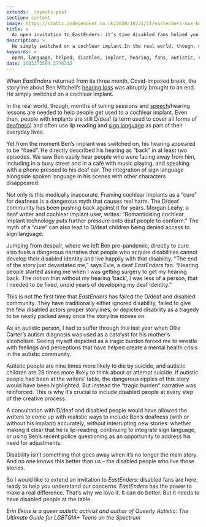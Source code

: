 ```yaml
--- 
extends: _layouts.post 
section: content 
image: https://static.independent.co.uk/2020/10/21/11/eastenders-max-bowden-ben-mitchell-2-1554133025.jpg 
title: > 
  An open invitation to EastEnders: it’s time disabled fans helped you to understand our concerns 
description: > 
  He simply switched on a cochlear implant.In the real world, though, months of tuning sessions and speech/hearing lessons are needed to help people get used to a cochlear implant.The integration of sign language alongside spoken language in his scenes with other characters disappeared.“The end of the story just devastated me,” says Evie, a deaf EastEnders fan.So I would like to extend an invitation to EastEnders: disabled fans are here, ready to help you understand our concerns. 
keywords: > 
  open, language, helped, disabled, implant, hearing, fans, autistic, eastenders, concerns, cochlear, ddeaf, understand, invitation, deaf, sign 
date: 1603373504.3776312 
--- 
```

<div><p class="sc-pQGev lbdMzz above-article-prompt-donations"></p><p class="sc-qcpsZ hkkdnF">

</p><p>When <i>EastEnders </i>returned from its three month, Covid-imposed break, the storyline about Ben Mitchell&#8217;s <a href="/topic/hearing-loss">hearing loss</a> was abruptly brought to an end. He simply switched on a cochlear implant. &#160;</p><p>In the real world, though, months of tuning sessions and <a href="/topic/speech">speech</a>/hearing lessons are needed to help people get used to a cochlear implant. Even then, people with implants are still D/deaf (a term used to cover all forms of <a href="/topic/deafness">deafness</a>) and often use lip reading and <a href="/topic/sign-language">sign language</a> as part of their everyday lives. &#160;</p><p></p><p>Yet from the moment Ben&#8217;s implant was switched on, his hearing appeared to be &#8220;fixed&#8221;. He directly described his hearing as &#8220;back&#8221; in at least two episodes. We saw Ben easily hear people who were facing away from him, including in a busy street and in a caf&#233; with music playing, and speaking with a phone pressed to his deaf ear. The integration of sign language alongside spoken language in his scenes with other characters disappeared.&#160;</p><p id="article-im-prompt"></p><p>Not only is this medically inaccurate. Framing cochlear implants as a &#8220;cure&#8221; for deafness is a dangerous myth that causes real harm. The D/deaf community has been pushing back against it for years. Morgan Leahy, a deaf writer and cochlear implant user, writes: &#8220;Romanticising cochlear implant technology puts further pressure onto deaf people to conform.&#8221; The myth of a &#8220;cure&#8221; can also lead to D/deaf children being denied access to sign language. &#160;</p><p></p><p></p><p>Jumping from despair, where we left Ben pre-pandemic, directly to cure also fuels a dangerous narrative that people who acquire disabilities cannot develop their disabled identity and live happily with that disability. &#8220;The end of the story just devastated me,&#8221; says Evie, a deaf <i>EastEnders </i>fan. &#8220;Hearing people started asking me when I was getting surgery to get my hearing back. The notion that without my hearing &#8216;back&#8217;, I was less of a person, that I needed to be fixed, undid years of developing my deaf identity.&#8221;</p><p>This is not the first time that <i>EastEnders </i>has failed the D/deaf and disabled community. They have traditionally either ignored disability, failed to give the few disabled actors proper storylines, or depicted disability as a tragedy to be neatly packed away once the storyline moves on. &#160;</p><p id="taboola-carousel-thumbnails"></p><p>As an autistic person, I had to suffer through this last year when Ollie Carter&#8217;s autism diagnosis was used as a catalyst for his mother&#8217;s alcoholism. Seeing myself depicted as a tragic burden forced me to wrestle with feelings and perceptions that have helped create a mental health crisis in the autistic community. &#160;</p><p>Autistic people are nine times more likely to die by suicide, and autistic children are 28 times more likely to think about or attempt suicide. If autistic people had been at the writers&#8217; table, the dangerous ripples of this story would have been highlighted. But instead the &#8220;tragic burden&#8221; narrative was reinforced. This is why it&#8217;s crucial to include disabled people at every step of the creative process.
</p><p>A consultation with D/deaf and disabled people would have allowed the writers to come up with realistic ways to include Ben&#8217;s deafness (with or without his implant) accurately, without interrupting new stories: whether making it clear that he is lip-reading, continuing to integrate sign language, or using Ben&#8217;s recent police questioning as an opportunity to address his need for adjustments.
</p><p>Disability isn&#8217;t something that goes away when it&#8217;s no longer the main story. And no one knows this better than us &#8211; the disabled people who live those stories.
</p><p></p><p>So I would like to extend an invitation to <i>EastEnders</i>: disabled fans are here, ready to help you understand our concerns. <i>EastEnders </i>has the power to make a real difference. That&#8217;s why we love it. It can do better. But it needs to have disabled people at the table.</p><p><i>Erin Ekins is a queer autistic activist and author of Queerly Autistic: The Ultimate Guide for LGBTQIA+ Teens on the Spectrum</i></p><p class="sc-qPyvj iXzmwK"></p></div>